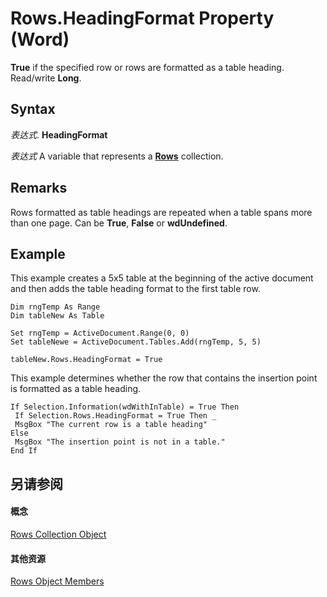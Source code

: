 
# Rows.HeadingFormat Property (Word)

 **True** if the specified row or rows are formatted as a table heading. Read/write **Long**.


## Syntax

 _表达式_. **HeadingFormat**

 _表达式_ A variable that represents a **[Rows](cd83d0ef-f743-1886-54de-497017c5f542.md)** collection.


## Remarks

Rows formatted as table headings are repeated when a table spans more than one page. Can be  **True**, **False** or **wdUndefined**.


## Example

This example creates a 5x5 table at the beginning of the active document and then adds the table heading format to the first table row.


```
Dim rngTemp As Range 
Dim tableNew As Table 
 
Set rngTemp = ActiveDocument.Range(0, 0) 
Set tableNewe = ActiveDocument.Tables.Add(rngTemp, 5, 5) 
 
tableNew.Rows.HeadingFormat = True
```

This example determines whether the row that contains the insertion point is formatted as a table heading.




```
If Selection.Information(wdWithInTable) = True Then 
 If Selection.Rows.HeadingFormat = True Then _ 
 MsgBox "The current row is a table heading" 
Else 
 MsgBox "The insertion point is not in a table." 
End If
```


## 另请参阅


#### 概念


[Rows Collection Object](cd83d0ef-f743-1886-54de-497017c5f542.md)
#### 其他资源


[Rows Object Members](http://msdn.microsoft.com/library/161b0ab1-9763-3095-9152-07d6536c0fa4%28Office.15%29.aspx)